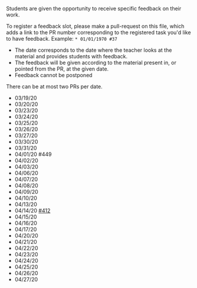 Students are given the opportunity to receive specific feedback on their work.

To register a feedback slot, please make a pull-request on this file, which adds a link to the PR number corresponding to the registered task you'd like to have feedback. Example: `* 01/01/1970 #37`

* The date corresponds to the date where the teacher looks at the material and provides students with feedback.
* The feedback will be given according to the material present in, or pointed from the PR, at the given date.
* Feedback cannot be postponed

There can be at most two PRs per date.

* 03/19/20
* 03/20/20
* 03/23/20
* 03/24/20
* 03/25/20
* 03/26/20
* 03/27/20
* 03/30/20
* 03/31/20
* 04/01/20 #449
* 04/02/20
* 04/03/20
* 04/06/20
* 04/07/20
* 04/08/20
* 04/09/20
* 04/10/20
* 04/13/20
* 04/14/20 [#412](https://github.com/KTH/devops-course/pull/412)
* 04/15/20
* 04/16/20
* 04/17/20
* 04/20/20
* 04/21/20
* 04/22/20
* 04/23/20
* 04/24/20
* 04/25/20
* 04/26/20
* 04/27/20

